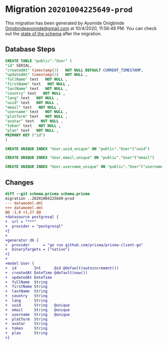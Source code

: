 # Migration `20201004225649-prod`

This migration has been generated by Ayomide Onigbinde <Onigbindeayomide@gmail.com> at 10/4/2020, 11:56:49 PM.
You can check out the [state of the schema](./schema.prisma) after the migration.

## Database Steps

```sql
CREATE TABLE "public"."User" (
"id" SERIAL,
"createdAt" timestamp(3)   NOT NULL DEFAULT CURRENT_TIMESTAMP,
"updatedAt" timestamp(3)   NOT NULL ,
"fullName" text   NOT NULL ,
"firstName" text   NOT NULL ,
"lastName" text   NOT NULL ,
"country" text   NOT NULL ,
"lang" text   NOT NULL ,
"uuid" text   NOT NULL ,
"email" text   NOT NULL ,
"username" text   NOT NULL ,
"platform" text   NOT NULL ,
"avatar" text   NOT NULL ,
"token" text   NOT NULL ,
"plan" text   NOT NULL ,
PRIMARY KEY ("id")
)

CREATE UNIQUE INDEX "User.uuid_unique" ON "public"."User"("uuid")

CREATE UNIQUE INDEX "User.email_unique" ON "public"."User"("email")

CREATE UNIQUE INDEX "User.username_unique" ON "public"."User"("username")
```

## Changes

```diff
diff --git schema.prisma schema.prisma
migration ..20201004225649-prod
--- datamodel.dml
+++ datamodel.dml
@@ -1,0 +1,27 @@
+datasource postgresql {
+  url = "***"
+  provider = "postgresql"
+}
+
+generator db {
+  provider      = "go run github.com/prisma/prisma-client-go"
+  binaryTargets = ["native"]
+}
+
+model User {
+  id        Int      @id @default(autoincrement())
+  createdAt DateTime @default(now())
+  updatedAt DateTime
+  fullName  String
+  firstName String
+  lastName  String
+  country   String
+  lang      String
+  uuid      String   @unique
+  email     String   @unique
+  username  String   @unique
+  platform  String
+  avatar    String
+  token     String
+  plan      String
+}
```


